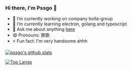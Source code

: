 ### Hi there, I'm Pssgo 👋

- 🔭 I’m currently working on company holla-group
- 🌱 I’m currently learning electron, golang and typescript
- 💬 Ask me about anything [here](https://github.com/pssgo)
- 😄 Pronouns: 罪歌
- ⚡ Fun fact: I'm very handsome ahhh

[![pssgo's github stats](https://github-readme-stats.vercel.app/api?username=pssgo&theme=radical&layout=compact)](https://github.com/pssgo)

[![Top Langs](https://github-readme-stats.vercel.app/api/top-langs/?username=pssgo&theme=radical&layout=compact)](https://github.com/anuraghazra/github-readme-stats)
